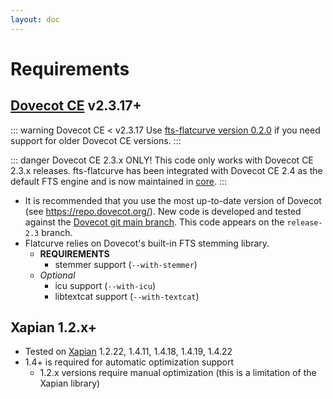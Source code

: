 ```yaml
---
layout: doc
---
```


# Requirements

## [Dovecot CE](https://dovecot.org/) v2.3.17+

::: warning Dovecot CE < v2.3.17
Use [fts-flatcurve version 0.2.0](https://github.com/slusarz/dovecot-fts-flatcurve/releases/tag/v0.2.0) if you need support for older Dovecot CE versions.
:::

::: danger Dovecot CE 2.3.x ONLY!
This code only works with Dovecot CE 2.3.x releases. fts-flatcurve has been integrated with Dovecot CE 2.4 as the default FTS engine and is now maintained in [core](https://github.com/dovecot/core/).
:::

- It is recommended that you use the most up-to-date version of Dovecot (see https://repo.dovecot.org/). New code is developed and tested against the [Dovecot git main branch](https://github.com/dovecot/core/). This code appears on the `release-2.3` branch.
- Flatcurve relies on Dovecot's built-in FTS stemming library.
  - **REQUIREMENTS**
    - stemmer support (`--with-stemmer`)
  - *Optional*
    - icu support (`--with-icu`)
    - libtextcat support (`--with-textcat`)

## Xapian 1.2.x+

- Tested on [Xapian](https://xapian.org/) 1.2.22, 1.4.11, 1.4.18, 1.4.19, 1.4.22
- 1.4+ is required for automatic optimization support
  - 1.2.x versions require manual optimization (this is a limitation of the
    Xapian library)

